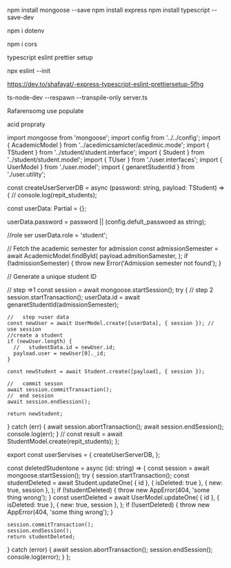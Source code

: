 <!-- //basick setap -->

npm install mongoose --save
npm install express
npm install typescript --save-dev

<!-- env -->

npm i dotenv

<!-- cors -->

npm i cors

<!-- setap typescript exlint prettier -->

typescript eslint prettier setup

<!-- fris eslint commant -->

npx eslint --init

<!-- importernt link -->

https://dev.to/shafayat/-express-typescript-eslint-prettiersetup-5fhg

<!-- ts node dev -->

ts-node-dev --respawn --transpile-only server.ts

<!-- Rafarensomg use populate -->

Rafarensomg use populate

<!-- acid propraty -->

acid propraty

<!-- sransection -->

import mongoose from 'mongoose';
import config from '../../config';
import { AcademicModel } from '../acedimicsamicter/acedimic.mode';
import { TStudent } from '../student/student.interface';
import { Student } from '../student/student.model';
import { TUser } from './user.interfaces';
import { UserModel } from './user.model';
import { genaretStudentId } from './user.utility';

const createUserServerDB = async (password: string, payload: TStudent) => {
// console.log(repit_students);

const userData: Partial<TUser> = {};

userData.password = password || (config.defult_passwoed as string);

//role ser
userData.role = 'student';

// Fetch the academic semester for admission
const admissionSemester = await AcademicModel.findById(
payload.admitionSamester,
);
if (!admissionSemester) {
throw new Error('Admission semester not found');
}

// Generate a unique student ID

// step =>1
const session = await mongoose.startSession();
try {
// step 2
session.startTransaction();
userData.id = await genaretStudentId(admissionSemester);

    //   step >user data
    const newUser = await UserModel.create([userData], { session }); // use session
    //create a student
    if (newUser.length) {
      //   studentData.id = newUser.id;
      payload.user = newUser[0]._id;
    }

    const newStudent = await Student.create([payload], { session });

    //   commit sesson
    await session.commitTransaction();
    //  end session
    await session.endSession();

    return newStudent;

} catch (err) {
await session.abortTransaction();
await session.endSession();
console.log(err);
}
// const result = await StudentModel.create(repit_students);
};

export const userServises = {
createUserServerDB,
};

<!-- tow calection delete datas -->

const deletedStudentone = async (id: string) => {
const session = await mongoose.startSession();
try {
session.startTransaction();
const studentDeleted = await Student.updateOne(
{ id },
{ isDeleted: true },
{ new: true, session },
);
if (!studentDeleted) {
throw new AppError(404, 'some thing wrong');
}
const usertDeleted = await UserModel.updateOne(
{ id },
{ isDeleted: true },
{ new: true, session },
);
if (!usertDeleted) {
throw new AppError(404, 'some thing wrong');
}

    session.commitTransaction();
    session.endSession();
    return studentDeleted;

} catch (error) {
await session.abortTransaction();
session.endSession();
console.log(error);
}
};

